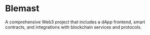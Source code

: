 # Blemast
A comprehensive Web3 project that includes a dApp frontend, smart contracts, and integrations with blockchain services and protocols.
